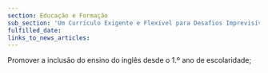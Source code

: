 ```yaml
---
section: Educação e Formação
sub_section: 'Um Currículo Exigente e Flexível para Desafios Imprevisíveis'
fulfilled_date:
links_to_news_articles:
---
```


Promover a inclusão do ensino do inglês desde o 1.º ano de escolaridade;